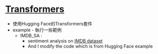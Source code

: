 # [Transformers](https://github.com/huggingface/transformers)

* 使用Hugging Face的Transformers套件
* example - 執行一些範例
    * IMDB_SA : 
        * sentiment analysis on [IMDB dataset](http://ai.stanford.edu/~amaas/data/sentiment/aclImdb_v1.tar.gz)
        * And I modify the code which is from Hugging Face example
        